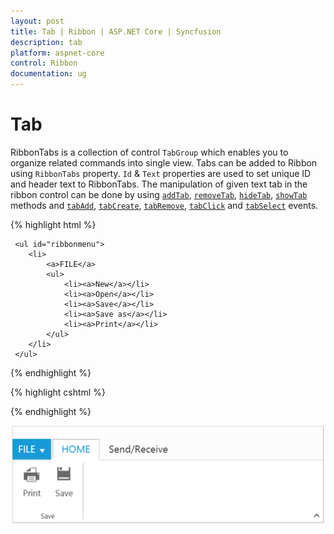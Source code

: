 ```yaml
---
layout: post
title: Tab | Ribbon | ASP.NET Core | Syncfusion
description: tab
platform: aspnet-core
control: Ribbon
documentation: ug
---
```


# Tab

RibbonTabs is a collection of control `TabGroup` which enables you to organize related commands into single view. Tabs can be added to Ribbon using `RibbonTabs` property. `Id` & `Text` properties are used to set unique ID and header text to RibbonTabs. The manipulation of given text tab in the ribbon control can be done by using  [`addTab`](https://help.syncfusion.com/api/js/ejribbon#methods:addtab), [`removeTab`](https://help.syncfusion.com/api/js/ejribbon#methods:removetab), [`hideTab`](https://help.syncfusion.com/api/js/ejribbon#methods:hidetab),
[`showTab`](https://help.syncfusion.com/api/js/ejribbon#methods:showtab) methods and [`tabAdd`](https://help.syncfusion.com/api/js/ejribbon#events:tabadd), [`tabCreate`](https://help.syncfusion.com/api/js/ejribbon#events:tabcreate), [`tabRemove`](https://help.syncfusion.com/api/js/ejribbon#events:tabremove), [`tabClick`](https://help.syncfusion.com/api/js/ejribbon#events:tabclick) and [`tabSelect`](https://help.syncfusion.com/api/js/ejribbon#events:tabselect) events.

{% highlight html %}

     <ul id="ribbonmenu">
        <li>
            <a>FILE</a>
            <ul>
                <li><a>New</a></li>
                <li><a>Open</a></li>
                <li><a>Save</a></li>
                <li><a>Save as</a></li>
                <li><a>Print</a></li>
            </ul>
        </li>
     </ul>

{% endhighlight  %}


{% highlight cshtml %}

  <ej-ribbon id="defaultRibbon" width="500px">
     <e-application-tab type=Menu menu-item-id="ribbonmenu">
        <e-menu-settings open-on-click="false">
        </e-menu-settings>
     </e-application-tab>
     <e-tabs>
          <e-tab id="home" text="HOME">
            <e-groups>
                <e-group text="Save" align-type=Rows>
                    <e-content>
                        <e-contents>
                            <e-defaults width="50" height="70" type=Button></e-defaults>
                            <e-content-groups>
                                <e-content-group id="print" text="Print">
                                    <e-button-settings image-position="ImageTop" content-type="TextAndImage" prefix-icon="e-icon e-ribbon e-print">
                                    </e-button-settings>
                                </e-content-group>
                                <e-content-group id="save" text="Save">
                                    <e-button-settings image-position="ImageTop" content-type="TextAndImage" prefix-icon="e-icon e-ribbon e-save">
                                    </e-button-settings>
                                </e-content-group>
                            </e-content-groups>
                        </e-contents>
                    </e-content>
                </e-group>
            </e-groups>
        </e-tab> 
        <e-tab id="sendrec" text="Send/Receive">
            <e-groups>
                <e-group text="Send/Receive" align-type=Columns type="custom" content-id="sendReceive">
                </e-group>
            </e-groups>
        </e-tab> 
     </e-tabs>
   </ej-ribbon>

{% endhighlight  %}

![](Tab_images/Tab_img1.png)